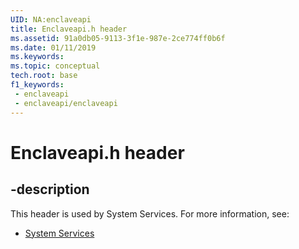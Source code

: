 ```yaml
---
UID: NA:enclaveapi
title: Enclaveapi.h header
ms.assetid: 91a0db05-9113-3f1e-987e-2ce774ff0b6f
ms.date: 01/11/2019
ms.keywords: 
ms.topic: conceptual
tech.root: base
f1_keywords:
 - enclaveapi
 - enclaveapi/enclaveapi
---
```


# Enclaveapi.h header


## -description

This header is used by System Services. For more information, see:

- [System Services](../_base/index.md)

